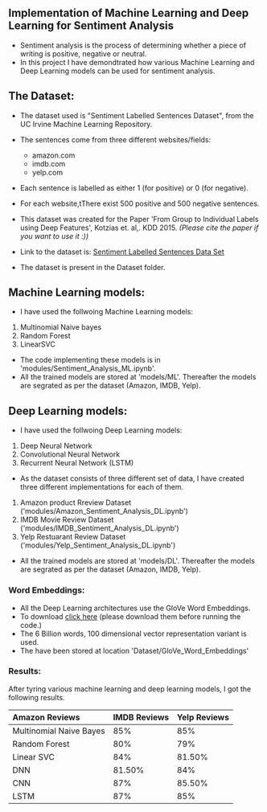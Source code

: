 
## Implementation of Machine Learning and Deep Learning for Sentiment Analysis
* Sentiment analysis is the process of determining whether a piece of writing is positive, negative or neutral. 
* In this project I have demondtrated how various Machine Learning and Deep Learning models can be used for sentiment analysis.

## The Dataset:
* The dataset used is "Sentiment Labelled Sentences Dataset", from the UC Irvine Machine Learning Repository.
* The sentences come from three different websites/fields:
    * amazon.com
    * imdb.com
    * yelp.com
* Each sentence is labelled as either 1 (for positive) or 0 (for negative).
* For each website,tThere exist 500 positive and 500 negative sentences.
* This dataset was created for the Paper 'From Group to Individual Labels using Deep Features', Kotzias et. al,. KDD 2015.  *(Please cite the paper if you want to use it :))*

* Link to the dataset is: [Sentiment Labelled Sentences Data Set](https://archive.ics.uci.edu/ml/datasets/Sentiment+Labelled+Sentences)
* The dataset is present in the Dataset folder.

## Machine Learning models:
* I have used the follwoing Machine Learning models:

 1. Multinomial Naive bayes
 2. Random Forest
 3. LinearSVC


* The code implementing these models is in 'modules/Sentiment_Analysis_ML.ipynb'.
* All the trained models are stored at 'models/ML'. Thereafter the models are segrated as per the dataset (Amazon, IMDB, Yelp).

## Deep Learning models:
* I have used the follwoing Deep Learning models:

 1. Deep Neural Network
 2. Convolutional Neural Network
 3. Recurrent Neural Network (LSTM)


* As the dataset consists of three different set of data, I have created three different implementations for each of them.

 1. Amazon product Rreview Dataset  ('modules/Amazon_Sentiment_Analysis_DL.ipynb')
 2. IMDB Movie Review Dataset  ('modules/IMDB_Sentiment_Analysis_DL.ipynb')
 3. Yelp Restuarant Review Dataset  ('modules/Yelp_Sentiment_Analysis_DL.ipynb')


* All the trained models are stored at 'models/DL'. Thereafter the models are segrated as per the dataset (Amazon, IMDB, Yelp).

### Word Embeddings:
* All the Deep Learning architectures use the GloVe Word Embeddings.
* To download [click here](https://www.kaggle.com/rtatman/glove-global-vectors-for-word-representation?select=glove.6B.100d.txt) (please download them before running the code.)
* The 6 Billion words, 100 dimensional vector representation variant is used.
* The have been stored at location 'Dataset/GloVe_Word_Embeddings'

### Results:
After tyring various machine learning and deep learning models, I got the following results.

|Amazon Reviews|IMDB Reviews|Yelp Reviews|
|:--------|:-------|:--------|
|Multinomial Naive Bayes|85%|85%|78%|
|Random Forest|80%|79%|79%|
|Linear SVC|84%|81.50%|80%|
|DNN|81.50%|84%|82%|
|CNN|87%|85.50%|82.50%|
|LSTM|87%|85%|83%|
